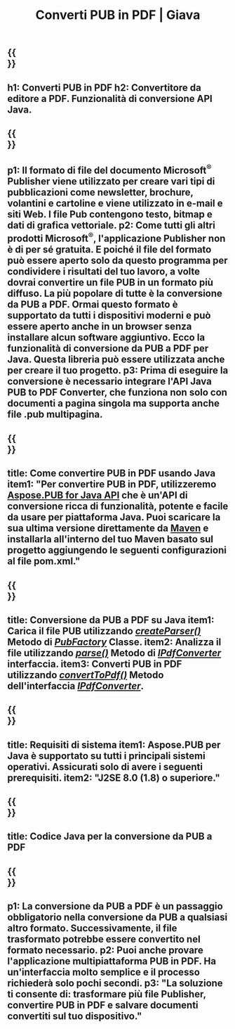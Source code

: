 ﻿---
translation: true
template: /_templates/conversion-child-java.md
title: Converti PUB in PDF | Giava
description: Converti PUB in PDF utilizzando l'API Java su qualsiasi piattaforma. Funzionalità di conversione dell'editore facile da integrare nella tua soluzione.
url: /java/conversion/pub-to-pdf/
metakeywords: pub in pdf java, converti pub in pdf java, java pub in pdf, editore in pdf java
family: pub
platformtag: java
feature: conversion
---

{{<section banner>}}
---
h1: Converti PUB in PDF
h2: Convertitore da editore a PDF. Funzionalità di conversione API Java.
---

{{<section overview>}}
---
p1: Il formato di file del documento Microsoft<sup>®</sup> Publisher viene utilizzato per creare vari tipi di pubblicazioni come newsletter, brochure, volantini e cartoline e viene utilizzato in e-mail e siti Web. I file Pub contengono testo, bitmap e dati di grafica vettoriale.
p2: Come tutti gli altri prodotti Microsoft<sup>®</sup>, l'applicazione Publisher non è di per sé gratuita. E poiché il file del formato può essere aperto solo da questo programma per condividere i risultati del tuo lavoro, a volte dovrai convertire un file PUB in un formato più diffuso. La più popolare di tutte è la conversione da PUB a PDF. Ormai questo formato è supportato da tutti i dispositivi moderni e può essere aperto anche in un browser senza installare alcun software aggiuntivo. Ecco la funzionalità di conversione da PUB a PDF per Java. Questa libreria può essere utilizzata anche per creare il tuo progetto.
p3: Prima di eseguire la conversione è necessario integrare l'API Java PUB to PDF Converter, che funziona non solo con documenti a pagina singola ma supporta anche file .pub multipagina.
---

{{<section widget>}}
---
title: Come convertire PUB in PDF usando Java
item1: "Per convertire PUB in PDF, utilizzeremo [Aspose.PUB for Java API](https://products.aspose.com/pub/java) che è un'API di conversione ricca di funzionalità, potente e facile da usare per piattaforma Java. Puoi scaricare la sua ultima versione direttamente da [Maven](https://repository.aspose.com/webapp/#/artifacts/browse/tree/General/repo/com/aspose/aspose-pub) e installarla all'interno del tuo Maven basato sul progetto aggiungendo le seguenti configurazioni al file pom.xml."
---

{{<section feature1>}}
---
title: Conversione da PUB a PDF su Java
item1: Carica il file PUB utilizzando [*createParser()*](https://apiference.aspose.com/pub/java/com.aspose.pub/PubFactory#createParser-java.lang.String-) Metodo di [*PubFactory*](https://reference.aspose.com/pub/java/com.aspose.pub/PubFactory) Classe.
item2: Analizza il file utilizzando [*parse()*](https://apiference.aspose.com/pub/java/com.aspose.pub/IPubParser#parse--) Metodo di [*IPdfConverter*](https://apiference.aspose.com/pub/java/com.aspose.pub/IPubParser) interfaccia.
item3: Converti PUB in PDF utilizzando [*convertToPdf()*](https://apiference.aspose.com/pub/java/com.aspose.pub/IPdfConverter#convertToPdf-com.aspose.pub.Document-java.lang.String-) Metodo dell'interfaccia [*IPdfConverter*](https://apiference.aspose.com/pub/java/com.aspose.pub/IPdfConverter).
---

{{<section feature2>}}
---
title: Requisiti di sistema
item1: Aspose.PUB per Java è supportato su tutti i principali sistemi operativi. Assicurati solo di avere i seguenti prerequisiti.
item2: "J2SE 8.0 (1.8) o superiore."
---

{{<section codeexample>}}
---
title: Codice Java per la conversione da PUB a PDF
---

{{<section summary>}}
---
p1: La conversione da PUB a PDF è un passaggio obbligatorio nella conversione da PUB a qualsiasi altro formato. Successivamente, il file trasformato potrebbe essere convertito nel formato necessario.
p2: Puoi anche provare l'applicazione multipiattaforma PUB in PDF. Ha un'interfaccia molto semplice e il processo richiederà solo pochi secondi.
p3: "La soluzione ti consente di: trasformare più file Publisher, convertire PUB in PDF e salvare documenti convertiti sul tuo dispositivo."
---